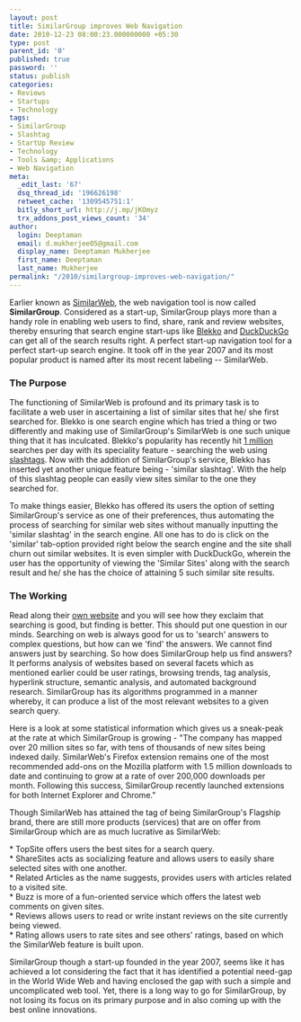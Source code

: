 ```yaml
---
layout: post
title: SimilarGroup improves Web Navigation
date: 2010-12-23 08:00:23.000000000 +05:30
type: post
parent_id: '0'
published: true
password: ''
status: publish
categories:
- Reviews
- Startups
- Technology
tags:
- SimilarGroup
- Slashtag
- StartUp Review
- Technology
- Tools &amp; Applications
- Web Navigation
meta:
  _edit_last: '67'
  dsq_thread_id: '196626198'
  retweet_cache: '1309545751:1'
  bitly_short_url: http://j.mp/jKOmyz
  trx_addons_post_views_count: '34'
author:
  login: Deeptaman
  email: d.mukherjee05@gmail.com
  display_name: Deeptaman Mukherjee
  first_name: Deeptaman
  last_name: Mukherjee
permalink: "/2010/similargroup-improves-web-navigation/"
---
```

<p>Earlier known as <a href="http://techcrunch.com/2010/05/31/similarweb-changes-name-to-similargroup-raises-more-funding/">SimilarWeb</a>, the web navigation tool is now called <strong>SimilarGroup</strong>. Considered as a start-up, SimilarGroup plays more than a handy role in enabling web users to find, share, rank and review websites, thereby ensuring that search engine start-ups like <a href="http://blekko.com/">Blekko</a> and <a href="http://duckduckgo.com/">DuckDuckGo</a> can get all of the search results right. A perfect start-up navigation tool for a perfect start-up search engine. It took off in the year 2007 and its most popular product is named after its most recent labeling -- SimilarWeb.</p>
<p><!--more--></p>
<h3>The Purpose</h3>
<p>The functioning of SimilarWeb is profound and its primary task is to facilitate a web user in ascertaining a list of similar sites that he/ she first searched for. Blekko is one search engine which has tried a thing or two differently and making use of SimilarGroup's SimilarWeb is one such unique thing that it has inculcated. Blekko's popularity has recently hit <a href="http://crenk.com/blekko-already-receiving-one-million-searches-per-day-after-just-being-live-for-eight-days/">1 million</a> searches per day with its speciality feature - searching the web using <a href="http://brajeshwar.wpengine.com/2010/search-engine-human-touch-and-slashtags-better-search-results/">slashtags</a>. Now with the addition of SimilarGroup's service, Blekko has inserted yet another unique feature being - 'similar slashtag'. With the help of this slashtag people can easily view sites similar to the one they searched for. </p>
<p>To make things easier, Blekko has offered its users the option of setting SimilarGroup's service as one of their preferences, thus automating the process of searching for similar web sites without manually inputting the 'similar slashtag' in the search engine. All one has to do is click on the 'similar' tab-option provided right below the search engine and the site shall churn out similar websites. It is even simpler with DuckDuckGo, wherein the user has the opportunity of viewing the 'Similar Sites' along with the search result and he/ she has the choice of attaining 5 such similar site results.</p>
<h3>The Working</h3>
<p>Read along their <a href="http://www.similargroup.com/">own website</a> and you will see how they exclaim that searching is good, but finding is better. This should put one question in our minds. Searching on web is always good for us to 'search' answers to complex questions, but how can we 'find' the answers. We cannot find answers just by searching. So how does SimilarGroup help us find answers? It performs analysis of websites based on several facets which as mentioned earlier could be user ratings, browsing trends, tag analysis, hyperlink structure, semantic analysis, and automated background research. SimilarGroup has its algorithms programmed in a manner whereby, it can produce a list of the most relevant websites to a given search query.</p>
<p>Here is a look at some statistical information which gives us a sneak-peak at the rate at which SimilarGroup is growing - "The company has mapped over 20 million sites so far, with tens of thousands of new sites being indexed daily. SimilarWeb's Firefox extension remains one of the most recommended add-ons on the Mozilla platform with 1.5 million downloads to date and continuing to grow at a rate of over 200,000 downloads per month. Following this success, SimilarGroup recently launched extensions for both Internet Explorer and Chrome."</p>
<p>Though SimilarWeb has attained the tag of being SimilarGroup's Flagship brand, there are still more products (services) that are on offer from SimilarGroup which are as much lucrative as SimilarWeb:</p>
<p>* TopSite offers users the best sites for a search query.<br />
* ShareSites acts as socializing feature and allows users to easily share selected sites with one another.<br />
* Related Articles as the name suggests, provides users with articles related to a visited site.<br />
* Buzz is more of a fun-oriented service which offers the latest web comments on given sites.<br />
* Reviews allows users to read or write instant reviews on the site currently being viewed.<br />
* Rating allows users to rate sites and see others' ratings, based on which the SimilarWeb feature is built upon.</p>
<p>SimilarGroup though a start-up founded in the year 2007, seems like it has achieved a lot considering the fact that it has identified a potential need-gap in the World Wide Web and having enclosed the gap with such a simple and uncomplicated web tool. Yet, there is a long way to go for SimilarGroup, by not losing its focus on its primary purpose and in also coming up with the best online innovations. </p>
